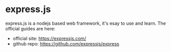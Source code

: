 # express.js

express.js is a nodejs based web framework, it's esay to use and learn. The official guides are here:
- official site:  https://expressjs.com/
- github repo: https://github.com/expressjs/express




